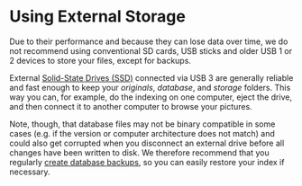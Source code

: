 # Using External Storage

Due to their performance and because they can lose data over time, we do not recommend using conventional SD cards, USB sticks and older USB 1 or 2 devices to store your files, except for backups.

External [Solid-State Drives (SSD)](../../getting-started/troubleshooting/performance.md#storage) connected via USB 3 are generally reliable and fast enough to keep your *originals*, *database*, and *storage* folders. This way you can, for example, do the indexing on one computer, eject the drive, and then connect it to another computer to browse your pictures.

Note, though, that database files may not be binary compatible in some cases (e.g. if the version or computer architecture does not match) and could also get corrupted when you disconnect an external drive before all changes have been written to disk. We therefore recommend that you regularly [create database backups](index.md), so you can easily restore your index if necessary.